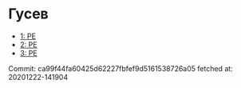 # Гусев
- [1: PE](1.md)
- [2: PE](2.md)
- [3: PE](3.md)

Commit: ca99f44fa60425d62227fbfef9d5161538726a05
 fetched at: 20201222-141904
